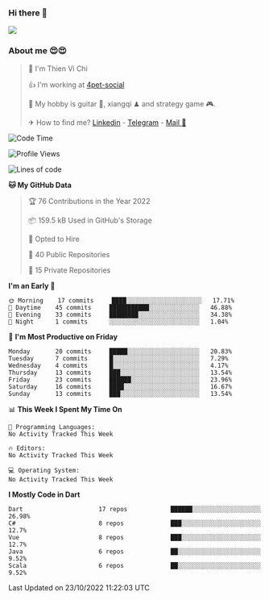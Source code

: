 ### Hi there 👋
![](https://media1.tenor.com/images/9aa4aee77151757a310fcdb4b8fd2a0a/tenor.gif?itemid=12671405)

### About me 😍😍

> 🙎 I'm Thien Vi Chi
> 
> 👍 I'm working at [4pet-social](https://github.com/4pet-social)
>
> 🥞 My hobby is guitar 🎸, xiangqi ♟ and strategy game 🎮.
> 
> ✈ How to find me? [Linkedin](https://www.linkedin.com/in/tvc12/) - [Telegram](https://t.me/yeutham212) - [Mail 📧](mailto:meomeocf98@gmail.com)
> 

<!--START_SECTION:waka-->
![Code Time](http://img.shields.io/badge/Code%20Time-3%2C656%20hrs%2047%20mins-blue)

![Profile Views](http://img.shields.io/badge/Profile%20Views-25-blue)

![Lines of code](https://img.shields.io/badge/From%20Hello%20World%20I%27ve%20Written-568%20Thousand%20lines%20of%20code-blue)

**🐱 My GitHub Data** 

> 🏆 76 Contributions in the Year 2022
 > 
> 📦 159.5 kB Used in GitHub's Storage 
 > 
> 💼 Opted to Hire
 > 
> 📜 40 Public Repositories 
 > 
> 🔑 15 Private Repositories  
 > 
**I'm an Early 🐤** 

```text
🌞 Morning    17 commits     ████░░░░░░░░░░░░░░░░░░░░░   17.71% 
🌆 Daytime    45 commits     ███████████░░░░░░░░░░░░░░   46.88% 
🌃 Evening    33 commits     ████████░░░░░░░░░░░░░░░░░   34.38% 
🌙 Night      1 commits      ░░░░░░░░░░░░░░░░░░░░░░░░░   1.04%

```
📅 **I'm Most Productive on Friday** 

```text
Monday       20 commits     █████░░░░░░░░░░░░░░░░░░░░   20.83% 
Tuesday      7 commits      █░░░░░░░░░░░░░░░░░░░░░░░░   7.29% 
Wednesday    4 commits      █░░░░░░░░░░░░░░░░░░░░░░░░   4.17% 
Thursday     13 commits     ███░░░░░░░░░░░░░░░░░░░░░░   13.54% 
Friday       23 commits     ██████░░░░░░░░░░░░░░░░░░░   23.96% 
Saturday     16 commits     ████░░░░░░░░░░░░░░░░░░░░░   16.67% 
Sunday       13 commits     ███░░░░░░░░░░░░░░░░░░░░░░   13.54%

```


📊 **This Week I Spent My Time On** 

```text
💬 Programming Languages: 
No Activity Tracked This Week

🔥 Editors: 
No Activity Tracked This Week

💻 Operating System: 
No Activity Tracked This Week

```

**I Mostly Code in Dart** 

```text
Dart                     17 repos            ██████░░░░░░░░░░░░░░░░░░░   26.98% 
C#                       8 repos             ███░░░░░░░░░░░░░░░░░░░░░░   12.7% 
Vue                      8 repos             ███░░░░░░░░░░░░░░░░░░░░░░   12.7% 
Java                     6 repos             ██░░░░░░░░░░░░░░░░░░░░░░░   9.52% 
Scala                    6 repos             ██░░░░░░░░░░░░░░░░░░░░░░░   9.52%

```



 Last Updated on 23/10/2022 11:22:03 UTC
<!--END_SECTION:waka-->